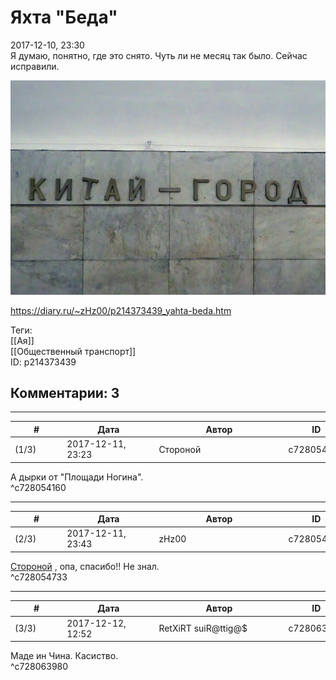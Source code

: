 Яхта "Беда"
===========

  
2017-12-10, 23:30  
 Я думаю, понятно, где это снято. Чуть ли не месяц так было. Сейчас исправили.   
   
   [![](pics/6glYMPhl.jpg)](https://i.imgur.com/6glYMPh.jpg)     
  
<https://diary.ru/~zHz00/p214373439_yahta-beda.htm>  
  
Теги:  
[[Ая]]  
[[Общественный транспорт]]  
ID: p214373439  


Комментарии: 3
--------------

  


---



|         #         |              Дата              |                     Автор                     |           ID           |
| --- | --- | --- | --- |
| (1/3) | 2017-12-11, 23:23 | Стороной | c728054160 |

  
 А дырки от "Площади Ногина".   
 ^c728054160

---



|         #         |              Дата              |                     Автор                     |           ID           |
| --- | --- | --- | --- |
| (2/3) | 2017-12-11, 23:43 | zHz00 | c728054733 |

  
  [Стороной](http://1047.diary.ru "И васильки, и я, и тополя")  , опа, спасибо!! Не знал.   
 ^c728054733

---



|         #         |              Дата              |                     Автор                     |           ID           |
| --- | --- | --- | --- |
| (3/3) | 2017-12-12, 12:52 | RetXiRT suiR@ttig@$ | c728063980 |

  
  Маде ин Чина. Касиство.    
 ^c728063980